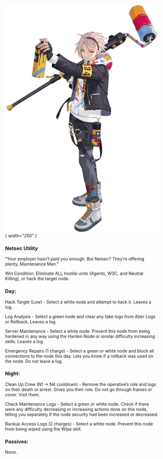 ![maintenanceman.png](Images/maintenanceman.png){ width="250" }

### **Netsec Utility**

“Your employer hasn’t paid you enough. But Netsec? They’re offering plenty, Maintenance Man.”

Win Condition: Eliminate ALL hostile units (Agents, W3C, and Neutral Killing), or hack the target node.

### **Day:**

Hack Target (Low) - Select a white node and attempt to hack it. Leaves a log.

Log Analysis - Select a green node and clear any fake logs from Alter Logs or Rollback. Leaves a log.

Server Maintenance - Select a white node. Prevent this node from being hardened in any way using the Harden Node or similar difficulty increasing skills. Leaves a log.

Emergency Repairs (1 charge) - Select a green or white node and block all connections to the node this day. Lets you know if a rollback was used on the node. Do not leave a log.

### **Night:**

Clean Up Crew (N1 -> N4 cooldown) - Remove the operative’s role and logs on their death or arrest. Gives you their role. Do not go through frames or cover. Visit them.

Check Maintenance Logs - Select a green or white node. Check if there were any difficulty decreasing or increasing actions done on this node, telling you separately if the node security had been increased or decreased.

Backup Access Logs (2 charges) - Select a white node. Prevent this node from being wiped using the Wipe skill.

### **Passives:**

None.